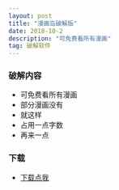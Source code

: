 ```yaml
---
layout: post
title: "漫画岛破解版"
date: 2018-10-2
description: "可免费看所有漫画"
tag: 破解软件
---
```


### 破解内容

* 可免费看所有漫画
* 部分漫画没有
* 就这样
* 占用一点字数
* 再来一点

### 下载

* [下载点我](http://my.zp68.com/filestores/2018/10/02/e54e76fddf19779621c3fb68160e3be9.apk)
